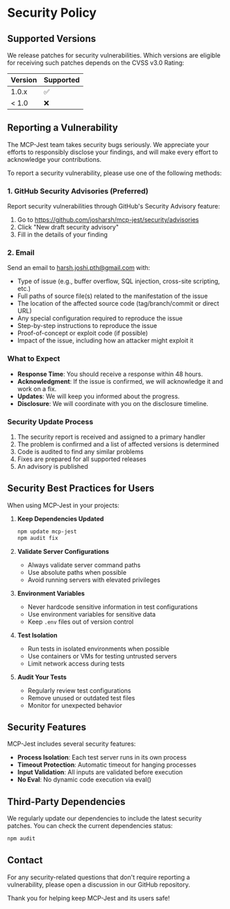 # Security Policy

## Supported Versions

We release patches for security vulnerabilities. Which versions are eligible for receiving such patches depends on the CVSS v3.0 Rating:

| Version | Supported          |
| ------- | ------------------ |
| 1.0.x   | :white_check_mark: |
| < 1.0   | :x:                |

## Reporting a Vulnerability

The MCP-Jest team takes security bugs seriously. We appreciate your efforts to responsibly disclose your findings, and will make every effort to acknowledge your contributions.

To report a security vulnerability, please use one of the following methods:

### 1. GitHub Security Advisories (Preferred)

Report security vulnerabilities through GitHub's Security Advisory feature:
1. Go to https://github.com/josharsh/mcp-jest/security/advisories
2. Click "New draft security advisory"
3. Fill in the details of your finding

### 2. Email

Send an email to [harsh.joshi.pth@gmail.com](mailto:harsh.joshi.pth@gmail.com) with:
- Type of issue (e.g., buffer overflow, SQL injection, cross-site scripting, etc.)
- Full paths of source file(s) related to the manifestation of the issue
- The location of the affected source code (tag/branch/commit or direct URL)
- Any special configuration required to reproduce the issue
- Step-by-step instructions to reproduce the issue
- Proof-of-concept or exploit code (if possible)
- Impact of the issue, including how an attacker might exploit it

### What to Expect

- **Response Time**: You should receive a response within 48 hours.
- **Acknowledgment**: If the issue is confirmed, we will acknowledge it and work on a fix.
- **Updates**: We will keep you informed about the progress.
- **Disclosure**: We will coordinate with you on the disclosure timeline.

### Security Update Process

1. The security report is received and assigned to a primary handler
2. The problem is confirmed and a list of affected versions is determined
3. Code is audited to find any similar problems
4. Fixes are prepared for all supported releases
5. An advisory is published

## Security Best Practices for Users

When using MCP-Jest in your projects:

1. **Keep Dependencies Updated**
   ```bash
   npm update mcp-jest
   npm audit fix
   ```

2. **Validate Server Configurations**
   - Always validate server command paths
   - Use absolute paths when possible
   - Avoid running servers with elevated privileges

3. **Environment Variables**
   - Never hardcode sensitive information in test configurations
   - Use environment variables for sensitive data
   - Keep `.env` files out of version control

4. **Test Isolation**
   - Run tests in isolated environments when possible
   - Use containers or VMs for testing untrusted servers
   - Limit network access during tests

5. **Audit Your Tests**
   - Regularly review test configurations
   - Remove unused or outdated test files
   - Monitor for unexpected behavior

## Security Features

MCP-Jest includes several security features:

- **Process Isolation**: Each test server runs in its own process
- **Timeout Protection**: Automatic timeout for hanging processes
- **Input Validation**: All inputs are validated before execution
- **No Eval**: No dynamic code execution via eval()

## Third-Party Dependencies

We regularly update our dependencies to include the latest security patches. You can check the current dependencies status:

```bash
npm audit
```

## Contact

For any security-related questions that don't require reporting a vulnerability, please open a discussion in our GitHub repository.

Thank you for helping keep MCP-Jest and its users safe!